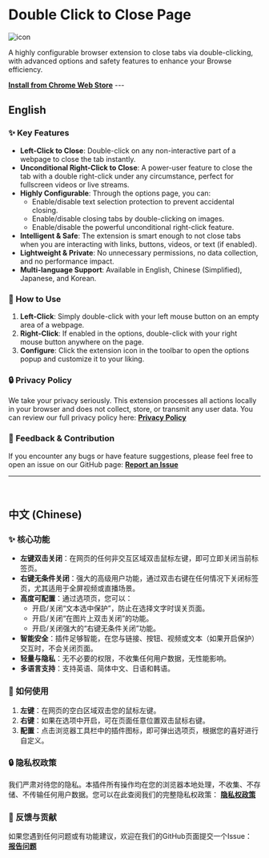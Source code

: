 # Double Click to Close Page

![icon](https://raw.githubusercontent.com/flyyyll/double-click-to-close-page/main/icon128.png)

A highly configurable browser extension to close tabs via double-clicking, with advanced options and safety features to enhance your Browse efficiency.

[**Install from Chrome Web Store**](#) ---

## English

### ✨ Key Features

* **Left-Click to Close**: Double-click on any non-interactive part of a webpage to close the tab instantly.
* **Unconditional Right-Click to Close**: A power-user feature to close the tab with a double right-click under any circumstance, perfect for fullscreen videos or live streams.
* **Highly Configurable**: Through the options page, you can:
    * Enable/disable text selection protection to prevent accidental closing.
    * Enable/disable closing tabs by double-clicking on images.
    * Enable/disable the powerful unconditional right-click feature.
* **Intelligent & Safe**: The extension is smart enough to not close tabs when you are interacting with links, buttons, videos, or text (if enabled).
* **Lightweight & Private**: No unnecessary permissions, no data collection, and no performance impact.
* **Multi-language Support**: Available in English, Chinese (Simplified), Japanese, and Korean.

### 🚀 How to Use

1.  **Left-Click**: Simply double-click with your left mouse button on an empty area of a webpage.
2.  **Right-Click**: If enabled in the options, double-click with your right mouse button anywhere on the page.
3.  **Configure**: Click the extension icon in the toolbar to open the options popup and customize it to your liking.

### 🔒 Privacy Policy

We take your privacy seriously. This extension processes all actions locally in your browser and does not collect, store, or transmit any user data. You can review our full privacy policy here:
[**Privacy Policy**](./PRIVACY_POLICY.md)

### 🐛 Feedback & Contribution

If you encounter any bugs or have feature suggestions, please feel free to open an issue on our GitHub page:
[**Report an Issue**](https://github.com/flyyyll/double-click-to-close-page/issues)

---
<br>

## 中文 (Chinese)

### ✨ 核心功能

* **左键双击关闭**：在网页的任何非交互区域双击鼠标左键，即可立即关闭当前标签页。
* **右键无条件关闭**：强大的高级用户功能，通过双击右键在任何情况下关闭标签页，尤其适用于全屏视频或直播场景。
* **高度可配置**：通过选项页，您可以：
    * 开启/关闭“文本选中保护”，防止在选择文字时误关页面。
    * 开启/关闭“在图片上双击关闭”的功能。
    * 开启/关闭强大的“右键无条件关闭”功能。
* **智能安全**：插件足够智能，在您与链接、按钮、视频或文本（如果开启保护）交互时，不会关闭页面。
* **轻量与隐私**：无不必要的权限，不收集任何用户数据，无性能影响。
* **多语言支持**：支持英语、简体中文、日语和韩语。

### 🚀 如何使用

1.  **左键**：在网页的空白区域双击您的鼠标左键。
2.  **右键**：如果在选项中开启，可在页面任意位置双击鼠标右键。
3.  **配置**：点击浏览器工具栏中的插件图标，即可弹出选项页，根据您的喜好进行自定义。

### 🔒 隐私权政策

我们严肃对待您的隐私。本插件所有操作均在您的浏览器本地处理，不收集、不存储、不传输任何用户数据。您可以在此查阅我们的完整隐私权政策：
[**隐私权政策**](./PRIVACY_POLICY.md)

### 🐛 反馈与贡献

如果您遇到任何问题或有功能建议，欢迎在我们的GitHub页面提交一个Issue：
[**报告问题**](https://github.com/[您的GitHub用户名]/double-click-to-close-page/issues)
